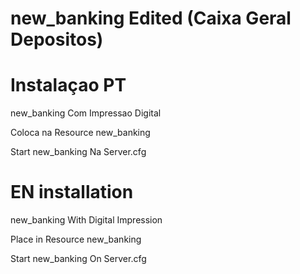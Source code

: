 # new_banking Edited (Caixa Geral Depositos)


# Instalaçao PT

new_banking Com Impressao Digital

Coloca na Resource new_banking

Start new_banking Na Server.cfg

# EN installation

new_banking With Digital Impression

Place in Resource new_banking

Start new_banking On Server.cfg
